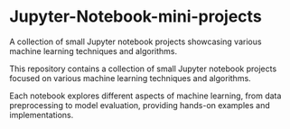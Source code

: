 # Jupyter-Notebook-mini-projects
A collection of small Jupyter notebook projects showcasing various machine learning techniques and algorithms.

This repository contains a collection of small Jupyter notebook projects focused on various machine learning techniques and algorithms. 

Each notebook explores different aspects of machine learning, from data preprocessing to model evaluation, providing hands-on examples and implementations.
